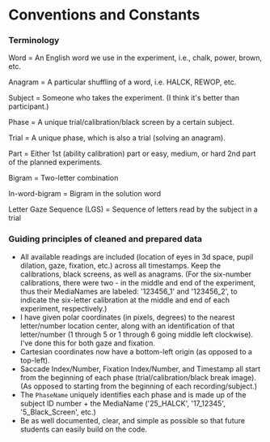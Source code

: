 # Conventions and Constants

### Terminology

Word = An English word we use in the experiment, i.e., chalk, power, brown, etc.

Anagram = A particular shuffling of a word, i.e. HALCK, REWOP, etc.

Subject = Someone who takes the experiment. (I think it's better than participant.)

Phase = A unique trial/calibration/black screen by a certain subject.

Trial = A unique phase, which is also a trial (solving an anagram).

Part = Either 1st (ability calibration) part or easy, medium, or hard 2nd part of the planned experiments. 

Bigram = Two-letter combination

In-word-bigram = Bigram in the solution word

Letter Gaze Sequence (LGS) = Sequence of letters read by the subject in a trial



### Guiding principles of cleaned and prepared data

- All available readings are included (location of eyes in 3d space, pupil dilation, gaze, fixation, etc.) across all timestamps. Keep the calibrations, black screens, as well as anagrams. (For the six-number calibrations, there were two - in the middle and end of the experiment, thus their MediaNames are labeled: '123456_1' and '123456_2', to indicate the six-letter calibration at the middle and end of each experiment, respectively.)
- I have given polar coordinates (in pixels, degrees) to the nearest letter/number location center, along with an identification of that letter/number (1 through 5 or 1 through 6 going middle left clockwise). I've done this for both gaze and fixation.
- Cartesian coordinates now have a bottom-left origin (as opposed to a top-left).
- Saccade Index/Number, Fixation Index/Number, and Timestamp all start from the beginning of each phase (trial/calibration/black break image). (As opposed to starting from the beginning of each recording/subject.)
- The `PhaseName` uniquely identifies each phase and is made up of the subject ID number + the MediaName ('25_HALCK', '17_12345', '5_Black_Screen', etc.)
- Be as well documented, clear, and simple as possible so that future students can easily build on the code. 

